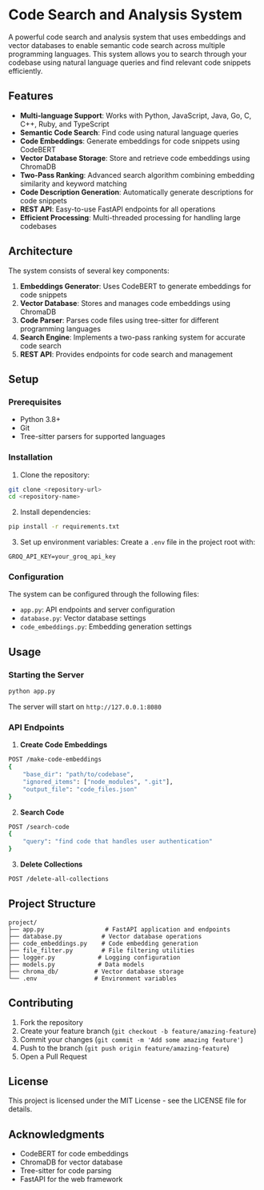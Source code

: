 # Code Search and Analysis System

A powerful code search and analysis system that uses embeddings and vector databases to enable semantic code search across multiple programming languages. This system allows you to search through your codebase using natural language queries and find relevant code snippets efficiently.

## Features

- **Multi-language Support**: Works with Python, JavaScript, Java, Go, C, C++, Ruby, and TypeScript
- **Semantic Code Search**: Find code using natural language queries
- **Code Embeddings**: Generate embeddings for code snippets using CodeBERT
- **Vector Database Storage**: Store and retrieve code embeddings using ChromaDB
- **Two-Pass Ranking**: Advanced search algorithm combining embedding similarity and keyword matching
- **Code Description Generation**: Automatically generate descriptions for code snippets
- **REST API**: Easy-to-use FastAPI endpoints for all operations
- **Efficient Processing**: Multi-threaded processing for handling large codebases

## Architecture

The system consists of several key components:

1. **Embeddings Generator**: Uses CodeBERT to generate embeddings for code snippets
2. **Vector Database**: Stores and manages code embeddings using ChromaDB
3. **Code Parser**: Parses code files using tree-sitter for different programming languages
4. **Search Engine**: Implements a two-pass ranking system for accurate code search
5. **REST API**: Provides endpoints for code search and management

## Setup

### Prerequisites

- Python 3.8+
- Git
- Tree-sitter parsers for supported languages

### Installation

1. Clone the repository:
```bash
git clone <repository-url>
cd <repository-name>
```

2. Install dependencies:
```bash
pip install -r requirements.txt
```

3. Set up environment variables:
Create a `.env` file in the project root with:
```
GROQ_API_KEY=your_groq_api_key
```

### Configuration

The system can be configured through the following files:
- `app.py`: API endpoints and server configuration
- `database.py`: Vector database settings
- `code_embeddings.py`: Embedding generation settings

## Usage

### Starting the Server

```bash
python app.py
```

The server will start on `http://127.0.0.1:8080`

### API Endpoints

1. **Create Code Embeddings**
```bash
POST /make-code-embeddings
{
    "base_dir": "path/to/codebase",
    "ignored_items": ["node_modules", ".git"],
    "output_file": "code_files.json"
}
```

2. **Search Code**
```bash
POST /search-code
{
    "query": "find code that handles user authentication"
}
```

3. **Delete Collections**
```bash
POST /delete-all-collections
```

## Project Structure

```
project/
├── app.py                 # FastAPI application and endpoints
├── database.py           # Vector database operations
├── code_embeddings.py    # Code embedding generation
├── file_filter.py        # File filtering utilities
├── logger.py            # Logging configuration
├── models.py            # Data models
├── chroma_db/          # Vector database storage
└── .env                # Environment variables
```

## Contributing

1. Fork the repository
2. Create your feature branch (`git checkout -b feature/amazing-feature`)
3. Commit your changes (`git commit -m 'Add some amazing feature'`)
4. Push to the branch (`git push origin feature/amazing-feature`)
5. Open a Pull Request

## License

This project is licensed under the MIT License - see the LICENSE file for details.

## Acknowledgments

- CodeBERT for code embeddings
- ChromaDB for vector database
- Tree-sitter for code parsing
- FastAPI for the web framework
